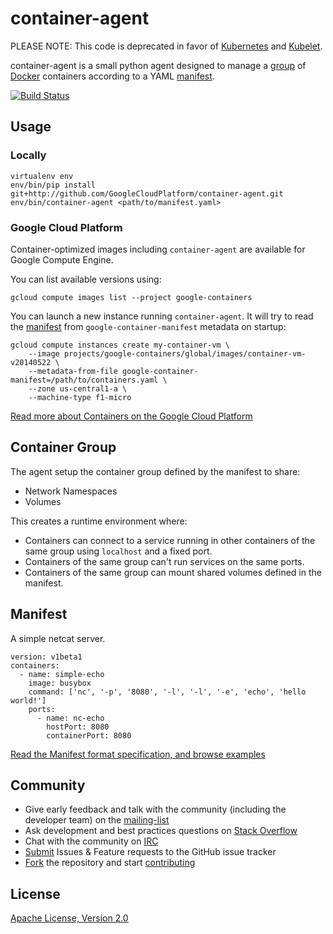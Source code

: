 container-agent
===============

PLEASE NOTE: This code is deprecated in favor of [Kubernetes](https://github.com/GoogleCloudPlatform/kubernetes) and [Kubelet](https://github.com/GoogleCloudPlatform/kubernetes/tree/master/pkg/kubelet).

container-agent is a small python agent designed to manage a [group](#container-group) of [Docker](https://docker.io) containers according to a YAML [manifest](#manifest).

[![Build Status](https://travis-ci.org/GoogleCloudPlatform/container-agent.svg?branch=master)](https://travis-ci.org/GoogleCloudPlatform/container-agent)

## Usage

### Locally

```
virtualenv env
env/bin/pip install git+http://github.com/GoogleCloudPlatform/container-agent.git
env/bin/container-agent <path/to/manifest.yaml>
```

### Google Cloud Platform

Container-optimized images including `container-agent` are available for Google Compute Engine.

You can list available versions using:
```
gcloud compute images list --project google-containers
```

You can launch a new instance running `container-agent`. It will try to read the [manifest](#manifest) from `google-container-manifest` metadata on startup:
```
gcloud compute instances create my-container-vm \
    --image projects/google-containers/global/images/container-vm-v20140522 \
    --metadata-from-file google-container-manifest=/path/to/containers.yaml \
    --zone us-central1-a \
    --machine-type f1-micro
```

[Read more about Containers on the Google Cloud Platform](https://developers.google.com/compute/docs/containers)

## Container Group

The agent setup the container group defined by the manifest to share:
- Network Namespaces
- Volumes

This creates a runtime environment where:
- Containers can connect to a service running in other containers of the same group using `localhost` and a fixed port.
- Containers of the same group can't run services on the same ports.
- Containers of the same group can mount shared volumes defined in the manifest.

## Manifest

A simple netcat server.
```
version: v1beta1
containers:
  - name: simple-echo
    image: busybox
    command: ['nc', '-p', '8080', '-l', '-l', '-e', 'echo', 'hello world!']
    ports:
      - name: nc-echo
        hostPort: 8080
        containerPort: 8080
```

[Read the Manifest format specification, and browse examples](manifests/)

## Community

- Give early feedback and talk with the community (including the developer team) on the [mailing-list](https://groups.google.com/forum/#!forum/google-containers)
- Ask development and best practices questions on [Stack Overflow](http://stackoverflow.com/questions/tagged/google-compute-engine+docker)
- Chat with the community on [IRC](irc://irc.freenode.net/#google-containers)
- [Submit](https://github.com/GoogleCloudPlatform/container-agent/issues) Issues & Feature requests to the GitHub issue tracker
- [Fork](https://github.com/GoogleCloudPlatform/container-agent/fork) the repository and start [contributing](CONTRIB.md)

## License

[Apache License, Version 2.0](tree/master/COPYING.md)
